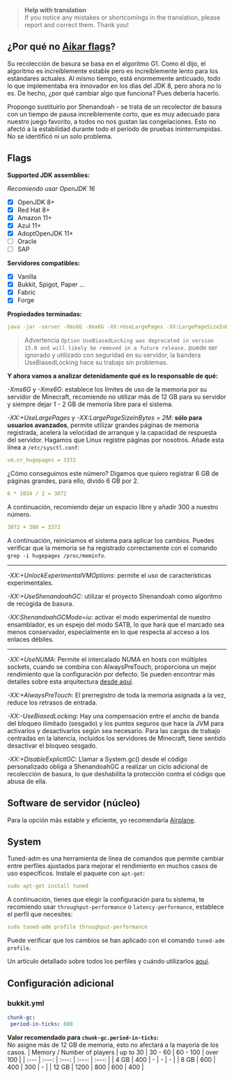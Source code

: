 > **Help with translation**  
> If you notice any mistakes or shortcomings in the translation, please report and correct them. Thank you!

## ¿Por qué no [Aikar flags](https://aikar.co/2018/07/02/tuning-the-jvm-g1gc-garbage-collector-flags-for-minecraft/)?

Su recolección de basura se basa en el algoritmo G1. Como él dijo, el algoritmo es increíblemente estable pero es increíblemente lento para los estándares actuales. Al mismo tiempo, está enormemente anticuado, todo lo que implementaba era innovador en los días del JDK 8, pero ahora no lo es. De hecho, ¿por qué cambiar algo que funciona? Pues debería hacerlo.

Propongo sustituirlo por Shenandoah - se trata de un recolector de basura con un tiempo de pausa increíblemente corto, que es muy adecuado para nuestro juego favorito, a todos no nos gustan las congelaciones. Esto no afectó a la estabilidad durante todo el período de pruebas ininterrumpidas. No se identificó ni un solo problema.

## Flags

**Supported JDK assemblies:**

*Recomiendo usar OpenJDK 16*

- [x] OpenJDK 8+
- [x] Red Hat 8+
- [x] Amazon 11+
- [x] Azul 11+
- [x] AdoptOpenJDK 11+
- [ ] Oracle
- [ ] SAP

**Servidores compatibles:**

- [x] Vanilla
- [x] Bukkit, Spigot, Paper ...
- [x] Fabric
- [x] Forge

**Propiedades terminadas:**

```yml
java -jar -server -Xms6G -Xmx6G -XX:+UseLargePages -XX:LargePageSizeInBytes=2M -XX:+UnlockExperimentalVMOptions -XX:+UseShenandoahGC -XX:ShenandoahGCMode=iu -XX:+UseNUMA -XX:+AlwaysPreTouch -XX:-UseBiasedLocking -XX:+DisableExplicitGC -Dfile.encoding=UTF-8 launcher-airplane.jar --nogui
```

> Advertencia `Option UseBiasedLocking was deprecated in version 15.0 and will likely be removed in a future release.` puede ser ignorado y utilizado con seguridad en su servidor, la bandera UseBiasedLocking hace su trabajo sin problemas.

**Y ahora vamos a analizar detenidamente qué es lo responsable de qué:**

 *-Xms6G* y *-Xmx6G*: establece los límites de uso de la memoria por su servidor de Minecraft, recomiendo no utilizar más de 12 GB para su servidor y siempre dejar 1 - 2 GB de memoria libre para el sistema.

 *-XX:+UseLargePages* y *-XX:LargePageSizeInBytes = 2M*: **sólo para usuarios avanzados**, permite utilizar grandes páginas de memoria registrada, acelera la velocidad de arranque y la capacidad de respuesta del servidor. Hagamos que Linux registre páginas por nosotros.  Añade esta línea a `/etc/sysctl.conf`:

```yml
vm.nr_hugepages = 3372
```

¿Cómo conseguimos este número?  Digamos que quiero registrar 6 GB de páginas grandes, para ello, divido 6 GB por 2.

```yml
6 * 1024 / 2 = 3072
```

A continuación, recomiendo dejar un espacio libre y añadir 300 a nuestro número.

```yml
3072 + 300 = 3372
```

A continuación, reiniciamos el sistema para aplicar los cambios. Puedes verificar que la memoria se ha registrado correctamente con el comando
 `grep -i hugepages /proc/meminfo`.

---
*-XX:+UnlockExperimentalVMOptions*: permite el uso de características experimentales.

*-XX:+UseShenandoahGC*: utilizar el proyecto Shenandoah como algoritmo de recogida de basura.

*-XX:ShenandoahGCMode=iu*: activar el modo experimental de nuestro ensamblador, es un espejo del modo SATB, lo que hará que el marcado sea menos conservador, especialmente en lo que respecta al acceso a los enlaces débiles.

---
*-XX:+UseNUMA*: Permite el intercalado NUMA en hosts con múltiples sockets, cuando se combina con AlwaysPreTouch, proporciona un mejor rendimiento que la configuración por defecto.  Se pueden encontrar más detalles sobre esta arquitectura [desde aquí](https://en.wikipedia.org/wiki/Non-uniform_memory_access).

*-XX:+AlwaysPreTouch*: El prerregistro de toda la memoria asignada a la vez, reduce los retrasos de entrada.

*-XX:-UseBiasedLocking*: Hay una compensación entre el ancho de banda del bloqueo ilimitado (sesgado) y los puntos seguros que hace la JVM para activarlos y desactivarlos según sea necesario. Para las cargas de trabajo centradas en la latencia, incluidos los servidores de Minecraft, tiene sentido desactivar el bloqueo sesgado.

*-XX:+DisableExplicitGC*: Llamar a System.gc() desde el código personalizado obliga a ShenandoahGC a realizar un ciclo adicional de recolección de basura, lo que deshabilita la protección contra el código que abusa de ella.

## Software de servidor (núcleo)

Para la opción más estable y eficiente, yo recomendaría [Airplane](https://github.com/TECHNOVE/Airplane).

## System

Tuned-adm es una herramienta de línea de comandos que permite cambiar entre perfiles ajustados para mejorar el rendimiento en muchos casos de uso específicos.  Instale el paquete con `apt-get`:

```yml
sudo apt-get install tuned
```

A continuación, tienes que elegir la configuración para tu sistema, te recomiendo usar `throughput-performance` o `latency-performance`, establece el perfil que necesites:

```yml
sudo tuned-adm profile throughput-performance
```

Puede verificar que los cambios se han aplicado con el comando `tuned-adm profile`.

Un artículo detallado sobre todos los perfiles y cuándo utilizarlos [aquí](https://access.redhat.com/documentation/en-us/red_hat_enterprise_linux/7/html/performance_tuning_guide/sect-red_hat_enterprise_linux-performance_tuning_guide-tool_reference-tuned_adm).

## Configuración adicional

### bukkit.yml

```yml
chunk-gc:
 period-in-ticks: 600
```

**Valor recomendado para `chunk-gc.period-in-ticks`:**  
No asigne más de 12 GB de memoria, esto no afectará a la mayoría de los casos.
| Memory / Number of players | up to 30 | 30 - 60 | 60 - 100 | over 100 |
| :--- | :---: | :---: | :---: | :---: |
| 4 GB | 400 | - | - | - |
| 8 GB | 600 | 400 | 300 | - |
| 12 GB | 1200 | 800 | 600 | 400 |
